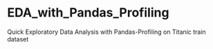 # EDA_with_Pandas_Profiling
Quick Exploratory Data Analysis with Pandas-Profiling on Titanic train dataset
